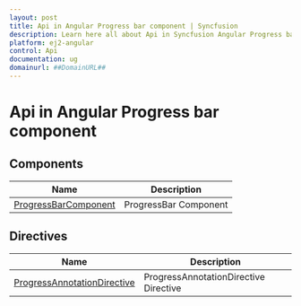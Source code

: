 ```yaml
---
layout: post
title: Api in Angular Progress bar component | Syncfusion
description: Learn here all about Api in Syncfusion Angular Progress bar component of Syncfusion Essential JS 2 and more.
platform: ej2-angular
control: Api 
documentation: ug
domainurl: ##DomainURL##
---
```


# Api in Angular Progress bar component

## Components

| Name | Description |
|------|-------------|
| [ProgressBarComponent](https://ej2.syncfusion.com/angular/documentation/api/progressbar/#ProgressBarComponent)| ProgressBar Component|

## Directives

| Name | Description |
|------|-------------|
| [ProgressAnnotationDirective](https://ej2.syncfusion.com/angular/documentation/api/progressbar/ProgressAnnotationDirective/)| ProgressAnnotationDirective Directive|